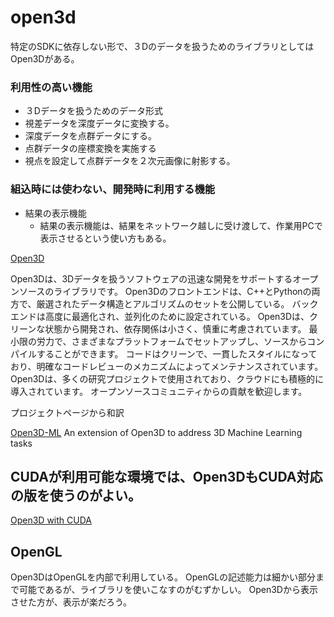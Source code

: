 # open3d
特定のSDKに依存しない形で、３Dのデータを扱うためのライブラリとしてはOpen3Dがある。
### 利用性の高い機能
- ３Dデータを扱うためのデータ形式
- 視差データを深度データに変換する。
- 深度データを点群データにする。
- 点群データの座標変換を実施する
- 視点を設定して点群データを２次元画像に射影する。

### 組込時には使わない、開発時に利用する機能
- 結果の表示機能
  - 結果の表示機能は、結果をネットワーク越しに受け渡して、作業用PCで表示させるという使い方もある。


[Open3D](https://www.open3d.org/)

Open3Dは、3Dデータを扱うソフトウェアの迅速な開発をサポートするオープンソースのライブラリです。
Open3Dのフロントエンドは、C++とPythonの両方で、厳選されたデータ構造とアルゴリズムのセットを公開している。
バックエンドは高度に最適化され、並列化のために設定されている。
Open3Dは、クリーンな状態から開発され、依存関係は小さく、慎重に考慮されています。
最小限の労力で、さまざまなプラットフォームでセットアップし、ソースからコンパイルすることができます。
コードはクリーンで、一貫したスタイルになっており、明確なコードレビューのメカニズムによってメンテナンスされています。
Open3Dは、多くの研究プロジェクトで使用されており、クラウドにも積極的に導入されています。
オープンソースコミュニティからの貢献を歓迎します。

プロジェクトページから和訳

[Open3D-ML](https://github.com/isl-org/Open3D-ML)
An extension of Open3D to address 3D Machine Learning tasks


## CUDAが利用可能な環境では、Open3DもCUDA対応の版を使うのがよい。

[Open3D with CUDA](https://zenn.dev/yutashx/scraps/577ae6230ebb82)

## OpenGL
Open3DはOpenGLを内部で利用している。
OpenGLの記述能力は細かい部分まで可能であるが、ライブラリを使いこなすのがむずかしい。
Open3Dから表示させた方が、表示が楽だろう。

